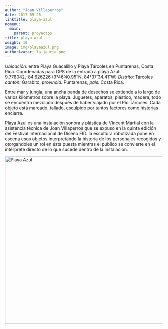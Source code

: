 ```yaml
---
author: "Joan Villaperros"
date: 2017-09-26
linktitle: playa-azul
nomenu:
  main:
    parent: proyectos
title: playa-azul
weight: 10
image: img/playaazul.png
authorAvatar: la-jauria.png
---
```


*Ubicación:* entre Playa Guacalillo y Playa Tárcoles en Puntarenas, Costa Rica.
Coordenadas para GPS de la entrada a playa Azul: 9.778042,-84.626226 (9°46’40.95″N, 84°37’34.41″W)
*Distrito:* Tárcoles *cantón:* Garabito, *provincia:* Puntarenas, *país:* Costa Rica.

Entre mar y jungla, una ancha banda de desechos se extiende a lo largo de varios kilómetros sobre la playa.
Juguetes, aparatos, plástico, madera, todo se encuentra mezclado después de haber viajado por el Río Tárcoles. Cada objeto está marcado, tallado, esculpido por tantos factores como historias encierra.

Playa Azul es una instalación sonora y plástica de Vincent Martial con la asistencia técnica de Joan Villaperros que se expuso en la quinta edición del Festival Internacional de Diseño FID. la escultura robotizada pone en escena esos objetos interpretando la historia de los personajes recogidos y otorgandoles un rol en ésta puesta mientras el público se convierte en el intérprete directo de lo que sucede dentro de la instalación.


<a data-flickr-embed="true"  href="https://www.flickr.com/photos/163695807@N06/albums/72157668418824898" title="Playa Azul"><img src="https://farm1.staticflickr.com/829/27925670938_2fa49bf485_c.jpg" width="800" height="534" alt="Playa Azul"></a><script async src="//embedr.flickr.com/assets/client-code.js" charset="utf-8"></script>
